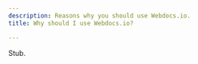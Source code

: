 ```yaml
---
description: Reasons why you should use Webdocs.io.
title: Why should I use Webdocs.io?

---
```

Stub.